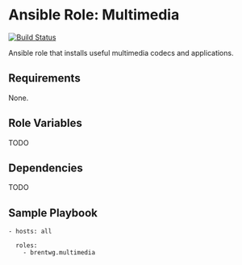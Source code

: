 # Ansible Role: Multimedia
[![Build Status](https://travis-ci.org/brentwg/ansible-role-multimedia.svg?branch=master)](https://travis-ci.org/brentwg/aansible-role-multimedia)

Ansible role that installs useful multimedia codecs and applications.

## Requirements  

None.  

## Role Variables  

TODO

## Dependencies

TODO

## Sample Playbook
```
- hosts: all
  
  roles:
    - brentwg.multimedia
```

